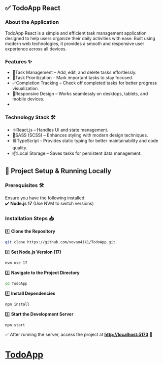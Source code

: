## ✅ TodoApp React  

### About the Application  
TodoApp React is a simple and efficient task management application designed to help users organize their daily activities with ease. Built using modern web technologies, it provides a smooth and responsive user experience across all devices.  

### Features ✨  
- 📝Task Management – Add, edit, and delete tasks effortlessly.  
- 📌Task Prioritization – Mark important tasks to stay focused.  
- ✅Completion Tracking – Check off completed tasks for better progress visualization.  
- 📱Responsive Design – Works seamlessly on desktops, tablets, and mobile devices.
- 
### Technology Stack 🛠️  
- ⚛️React.js – Handles UI and state management.  
- 🎨SASS (SCSS) – Enhances styling with modern design techniques.
- 🟦TypeScript - Provides static typing for better maintainability and code quality.  
- 📦Local Storage – Saves tasks for persistent data management.

## 🚀 Project Setup & Running Locally  

### Prerequisites 🛠️  
Ensure you have the following installed:  
✔️ **Node.js 17** (Use NVM to switch versions)  

### Installation Steps 📥  

1️⃣ **Clone the Repository**  
```sh
git clone https://github.com/vovan4ik1/TodoApp.git
```  

2️⃣ **Set Node.js Version (17)**  
```sh
nvm use 17
```  

3️⃣ **Navigate to the Project Directory**  
```sh
cd TodoApp
```  

4️⃣ **Install Dependencies**  
```sh
npm install
```  

5️⃣ **Start the Development Server**  
```sh
npm start
```  

✅ After running the server, access the project at **[http://localhost:5173](http://localhost:5173)** 🎉

 # [TodoApp](https://vovan4ik1.github.io/TodoApp/)
